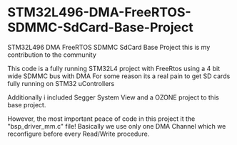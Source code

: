 # STM32L496-DMA-FreeRTOS-SDMMC-SdCard-Base-Project
STM32L496 DMA FreeRTOS SDMMC SdCard Base Project
this is my contribution to the community

This code is a fully running STM32L4 project with FreeRtos using a 4 bit wide SDMMC bus with DMA
For some reason its a real pain to get SD cards fully running on STM32 uControllers

Additionally i included Segger System View and a OZONE project to this base project.

However, the most important peace of code in this project it the "bsp_driver_mm.c" file!
Basically we use only one DMA Channel which we reconfigure before every Read/Write procedure.
